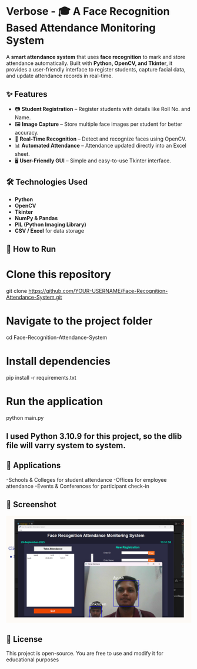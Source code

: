 # Verbose -  🎓 A Face Recognition Based Attendance Monitoring System  

A **smart attendance system** that uses **face recognition** to mark and store attendance automatically. Built with **Python, OpenCV, and Tkinter**, it provides a user-friendly interface to register students, capture facial data, and update attendance records in real-time.  

## ✨ Features
- 📷 **Student Registration** – Register students with details like Roll No. and Name.  
- 🖼 **Image Capture** – Store multiple face images per student for better accuracy.  
- 🤖 **Real-Time Recognition** – Detect and recognize faces using OpenCV.  
- 📊 **Automated Attendance** – Attendance updated directly into an Excel sheet.  
- 🖥 **User-Friendly GUI** – Simple and easy-to-use Tkinter interface.  

## 🛠️ Technologies Used
- **Python**
- **OpenCV**
- **Tkinter**
- **NumPy & Pandas**
- **PIL (Python Imaging Library)**
- **CSV / Excel** for data storage  

## 🚀 How to Run

# Clone this repository
git clone https://github.com/YOUR-USERNAME/Face-Recognition-Attendance-System.git

# Navigate to the project folder
cd Face-Recognition-Attendance-System

# Install dependencies
pip install -r requirements.txt

# Run the application
python main.py

## I used Python 3.10.9 for this project, so the dlib file will varry system to system.


## 📌 Applications
   -Schools & Colleges for student attendance
   -Offices for employee attendance
   -Events & Conferences for participant check-in
   
## 📸 Screenshot 

 ![Project Screenshot](Images/Screenshot_20251004-214342.One%20Read.png)

## 📄 License
This project is open-source. You are free to use and modify it for educational purposes
